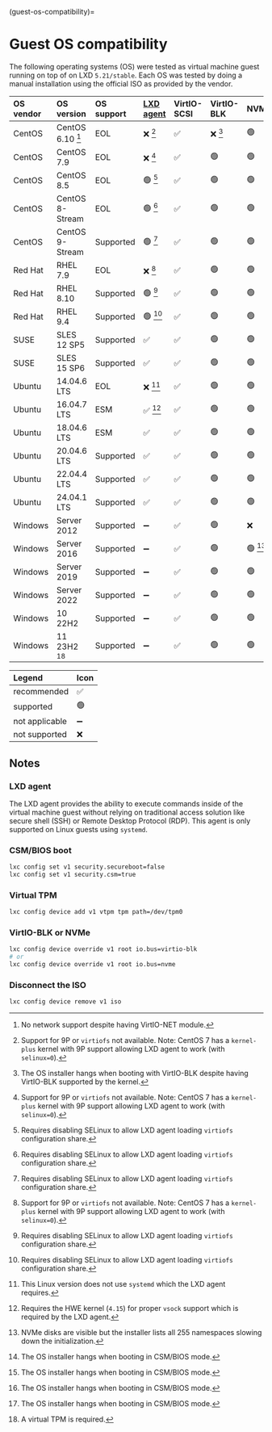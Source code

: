 (guest-os-compatibility)=
# Guest OS compatibility

The following operating systems (OS) were tested as virtual machine guest running on top of on LXD `5.21/stable`. Each OS was tested by doing a manual installation using the official ISO as provided by the vendor.

OS vendor | OS version         | OS support | [LXD agent](#lxd-agent) | VirtIO-SCSI | VirtIO-BLK | NVMe    | CSM (BIOS) | UEFI | Secure Boot
:---      | :---               | :---       | :---                    | :---        | :---       | :---    | :---       | :--- | :---
CentOS    | CentOS 6.10 [^1]   | EOL        | ❌ [^2]                 | ✅          | ❌ [^7]    | 🟢      | ✅         | ❌   | ❌
CentOS    | CentOS 7.9         | EOL        | ❌ [^2]                 | ✅          | 🟢         | 🟢      | 🟢         | ✅   | ✅
CentOS    | CentOS 8.5         | EOL        | 🟢 [^3]                 | ✅          | 🟢         | 🟢      | 🟢         | ✅   | ✅
CentOS    | CentOS 8-Stream    | EOL        | 🟢 [^3]                 | ✅          | 🟢         | 🟢      | 🟢         | ✅   | ✅
CentOS    | CentOS 9-Stream    | Supported  | 🟢 [^3]                 | ✅          | 🟢         | 🟢      | 🟢         | ✅   | ✅
Red Hat   | RHEL 7.9           | EOL        | ❌ [^2]                 | ✅          | 🟢         | 🟢      | 🟢         | ✅   | ✅
Red Hat   | RHEL 8.10          | Supported  | 🟢 [^3]                 | ✅          | 🟢         | 🟢      | 🟢         | ✅   | ✅
Red Hat   | RHEL 9.4           | Supported  | 🟢 [^3]                 | ✅          | 🟢         | 🟢      | 🟢         | ✅   | ✅
SUSE      | SLES 12 SP5        | Supported  | ✅                      | ✅          | 🟢         | 🟢      | 🟢         | ✅   | ✅
SUSE      | SLES 15 SP6        | Supported  | ✅                      | ✅          | 🟢         | 🟢      | 🟢         | ✅   | ✅
Ubuntu    | 14.04.6 LTS        | EOL        | ❌ [^8]                 | ✅          | 🟢         | 🟢      | 🟢         | ✅   | ✅
Ubuntu    | 16.04.7 LTS        | ESM        | ✅ [^9]                 | ✅          | 🟢         | 🟢      | 🟢         | ✅   | ✅
Ubuntu    | 18.04.6 LTS        | ESM        | ✅                      | ✅          | 🟢         | 🟢      | 🟢         | ✅   | ✅
Ubuntu    | 20.04.6 LTS        | Supported  | ✅                      | ✅          | 🟢         | 🟢      | 🟢         | ✅   | ✅
Ubuntu    | 22.04.4 LTS        | Supported  | ✅                      | ✅          | 🟢         | 🟢      | 🟢         | ✅   | ✅
Ubuntu    | 24.04.1 LTS        | Supported  | ✅                      | ✅          | 🟢         | 🟢      | 🟢         | ✅   | ✅
Windows   | Server 2012        | Supported  | ➖                      | ✅          | 🟢         | ❌      | 🟢         | ✅   | ✅
Windows   | Server 2016        | Supported  | ➖                      | ✅          | 🟢         | 🟢 [^4] | ❌ [^6]    | ✅   | ✅
Windows   | Server 2019        | Supported  | ➖                      | ✅          | 🟢         | 🟢      | ❌ [^6]    | ✅   | ✅
Windows   | Server 2022        | Supported  | ➖                      | ✅          | 🟢         | 🟢      | ❌ [^6]    | ✅   | ✅
Windows   | 10 22H2            | Supported  | ➖                      | ✅          | 🟢         | 🟢      | ❌ [^6]    | ✅   | ✅
Windows   | 11 23H2 [^5]       | Supported  | ➖                      | ✅          | 🟢         | 🟢      | ❌         | ✅   | ✅

[^1]: No network support despite having VirtIO-NET module.
[^2]: Support for 9P or `virtiofs` not available. Note: CentOS 7 has a `kernel-plus` kernel with 9P support allowing LXD agent to work (with `selinux=0`).
[^3]: Requires disabling SELinux to allow LXD agent loading `virtiofs` configuration share.
[^4]: NVMe disks are visible but the installer lists all 255 namespaces slowing down the initialization.
[^5]: A virtual TPM is required.
[^6]: The OS installer hangs when booting in CSM/BIOS mode.
[^7]: The OS installer hangs when booting with VirtIO-BLK despite having VirtIO-BLK supported by the kernel.
[^8]: This Linux version does not use `systemd` which the LXD agent requires.
[^9]: Requires the HWE kernel (`4.15`) for proper `vsock` support which is required by the LXD agent.

Legend         | Icon
:---           | :---
recommended    | ✅
supported      | 🟢
not applicable | ➖
not supported  | ❌

## Notes

### LXD agent

The LXD agent provides the ability to execute commands inside of the virtual machine guest without relying on traditional access solution like secure shell (SSH) or Remote Desktop Protocol (RDP). This agent is only supported on Linux guests using `systemd`.

### CSM/BIOS boot

```bash
lxc config set v1 security.secureboot=false
lxc config set v1 security.csm=true
```

### Virtual TPM

```bash
lxc config device add v1 vtpm tpm path=/dev/tpm0
```

### VirtIO-BLK or NVMe

```bash
lxc config device override v1 root io.bus=virtio-blk
# or
lxc config device override v1 root io.bus=nvme
```

### Disconnect the ISO

```bash
lxc config device remove v1 iso
```

